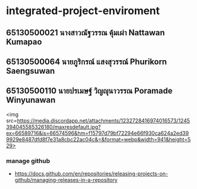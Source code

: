 # integrated-project-enviroment

## 65130500021 นางสาวณัฐวรรณ คุ้มเผ่า Nattawan Kumapao
## 65130500064 นายภูริกรณ์ แสงสุวรรณ์ Phurikorn Saengsuwan
## 65130500110 นายปรเมษฐ์  วิญญุนาวรรณ Poramade Winyunawan


<img src=https://media.discordapp.net/attachments/1232728416974016573/1245394045585326180/maxresdefault.jpg?ex=66589716&is=66574596&hm=f15797d79bf72294e66f930ca624a2ed399929e8487dfd8f7e31a8cbc22ac04c&=&format=webp&width=941&height=529>
### manage github
- https://docs.github.com/en/repositories/releasing-projects-on-github/managing-releases-in-a-repository
